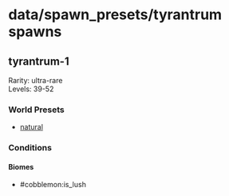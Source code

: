 # data/spawn_presets/tyrantrum spawns  
  
## tyrantrum-1  
Rarity: ultra-rare  
Levels: 39-52  
  
### World Presets  
* [natural](/data/world_presets/natural.md)  
  
### Conditions  
  
#### Biomes  
  * #cobblemon:is_lush
  
